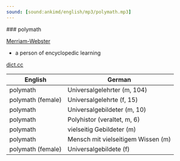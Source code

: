 ```yaml
---
sound: [sound:ankimd/english/mp3/polymath.mp3]
---
```


\### polymath

[Merriam-Webster](https://www.merriam-webster.com/dictionary/polymath)

- a person of encyclopedic learning

[dict.cc](https://www.dict.cc/polymath)

| English        | German       |
| -------------- | ------------ |
| polymath | Universalgelehrter (m, 104) |
| polymath (female) | Universalgelehrte (f, 15) |
| polymath | Universalgebildeter (m, 10) |
| polymath | Polyhistor (veraltet, m, 6) |
| polymath | vielseitig Gebildeter (m) |
| polymath | Mensch mit vielseitigem Wissen (m) |
| polymath (female) | Universalgebildete (f) |
